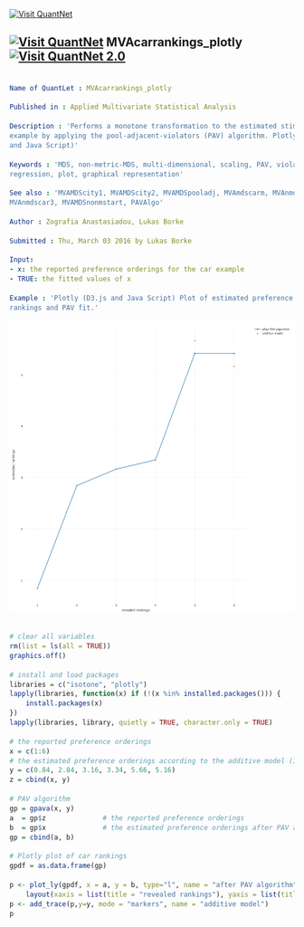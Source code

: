 
[<img src="https://github.com/QuantLet/Styleguide-and-FAQ/blob/master/pictures/banner.png" width="880" alt="Visit QuantNet">](http://quantlet.de/index.php?p=info)

## [<img src="https://github.com/QuantLet/Styleguide-and-Validation-procedure/blob/master/pictures/qloqo.png" alt="Visit QuantNet">](http://quantlet.de/) **MVAcarrankings_plotly** [<img src="https://github.com/QuantLet/Styleguide-and-Validation-procedure/blob/master/pictures/QN2.png" width="60" alt="Visit QuantNet 2.0">](http://quantlet.de/d3/ia)

```yaml

Name of QuantLet : MVAcarrankings_plotly

Published in : Applied Multivariate Statistical Analysis

Description : 'Performs a monotone transformation to the estimated stimulus utilities of the car
example by applying the pool-adjacent-violators (PAV) algorithm. Plotly technology is used (D3.js
and Java Script)'

Keywords : 'MDS, non-metric-MDS, multi-dimensional, scaling, PAV, violators, Shepard-Kruskal,
regression, plot, graphical representation'

See also : 'MVAMDScity1, MVAMDScity2, MVAMDSpooladj, MVAmdscarm, MVAnmdscar1, MVAnmdscar2,
MVAnmdscar3, MVAMDSnonmstart, PAVAlgo'

Author : Zografia Anastasiadou, Lukas Borke

Submitted : Thu, March 03 2016 by Lukas Borke

Input: 
- x: the reported preference orderings for the car example
- TRUE: the fitted values of x

Example : 'Plotly (D3.js and Java Script) Plot of estimated preference orderings vs revealed
rankings and PAV fit.'

```

![Picture1](MVAcarrankings_plotly.png)


```r

# clear all variables
rm(list = ls(all = TRUE))
graphics.off()

# install and load packages
libraries = c("isotone", "plotly")
lapply(libraries, function(x) if (!(x %in% installed.packages())) {
    install.packages(x)
})
lapply(libraries, library, quietly = TRUE, character.only = TRUE)

# the reported preference orderings
x = c(1:6)
# the estimated preference orderings according to the additive model (16.1) and the metric solution (Table 16.6) in MVA
y = c(0.84, 2.84, 3.16, 3.34, 5.66, 5.16)
z = cbind(x, y)

# PAV algorithm
gp = gpava(x, y)
a  = gp$z              # the reported preference orderings
b  = gp$x              # the estimated preference orderings after PAV algorithm
gp = cbind(a, b)

# Plotly plot of car rankings
gpdf = as.data.frame(gp)

p <- plot_ly(gpdf, x = a, y = b, type="l", name = "after PAV algorithm", text = paste("car", a, sep = ""), color = b) %>%
	layout(xaxis = list(title = "revealed rankings"), yaxis = list(title = "estimated rankings"))
p <- add_trace(p,y=y, mode = "markers", name = "additive model")
p

```
